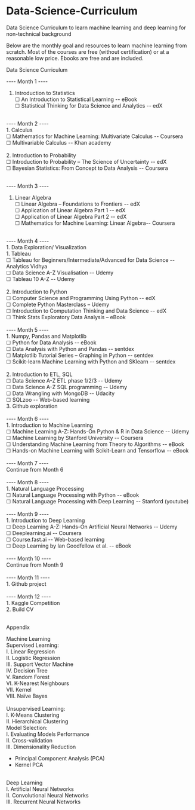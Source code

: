 # Data-Science-Curriculum
Data Science Curriculum to learn machine learning and deep learning for non-technical background

Below are the monthly goal and resources to learn machine learning from scratch. Most of the courses are free (without certification) or at a reasonable low price. Ebooks are free and are included.


Data Science Curriculum

---- Month 1 ----<br/>
1.	Introduction to Statistics<br />
☐ An Introduction to Statistical Learning -- eBook <br />
☐ Statistical Thinking for Data Science and Analytics -- edX <br />
<br/>
---- Month 2 ----<br/>
1.	Calculus<br />
☐ Mathematics for Machine Learning: Multivariate Calculus -- Coursera <br />
☐ Multivariable Calculus -- Khan academy<br />
<br />
2.	Introduction to Probability<br />
☐ Introduction to Probability – The Science of Uncertainty -- edX<br />
☐ Bayesian Statistics: From Concept to Data Analysis -- Coursera<br />
<br />

---- Month 3 ----<br/>
1.	Linear Algebra<br />
☐ Linear Algebra – Foundations to Frontiers -- edX<br />
☐ Application of Linear Algebra Part 1 -- edX<br />
☐ Application of Linear Algebra Part 2 -- edX <br />
☐ Mathematics for Machine Learning: Linear Algebra-- Coursera<br />
<br />
---- Month 4 ----<br />
1.	Data Exploration/ Visualization<br />
1. Tableau<br />
☐ Tableau for Beginners/Intermediate/Advanced for Data Science 
-- Analytics Vidhya<br />
☐ Data Science A-Z Visualisation -- Udemy<br />
☐ Tableau 10 A-Z -- Udemy<br />
<br/>
2.	Introduction to Python<br />
☐ Computer Science and Programming Using Python -- edX<br />
☐ Complete Python Masterclass – Udemy<br />
☐ Introduction to Computation Thinking and Data Science -- edX <br />
☐ Think Stats Exploratory Data Analysis – eBook<br />
<br/>
---- Month 5 ----<br/>
1.	Numpy, Pandas and Matplotlib<br />
☐ Python for Data Analysis -- eBook <br />
☐ Data Analysis with Python and Pandas -- sentdex <br />
☐ Matplotlib Tutorial Series – Graphing in Python -- sentdex <br />
☐ Scikit-learn Machine Learning with Python and SKlearn -- sentdex <br />
<br/>
2.	Introduction to ETL, SQL<br />
☐ Data Science A-Z ETL phase 1/2/3 -- Udemy<br />
☐ Data Science A-Z SQL programming -- Udemy<br />
☐ Data Wrangling with MongoDB -- Udacity<br />
☐ SQLzoo -- Web-based learning<br />
3.	Github exploration<br />
<br/>
---- Month 6 ----<br/>
1.	Introduction to Machine Learning<br />
☐ Machine Learning A-Z: Hands-On Python & R in Data Science -- Udemy<br />
☐ Machine Learning by Stanford University -- Coursera<br />
☐ Understanding Machine Learning from Theory to Algorithms -- eBook<br />
☐ Hands-on Machine Learning with Scikit-Learn and Tensorflow -- eBook<br />
<br/>
---- Month 7 ----<br />
Continue from Month 6<br/>
<br/>
---- Month 8 ----<br/>
1.	Natural Language Processing<br />
☐ Natural Language Processing with Python -- eBook<br />
☐ Natural Language Processing with Deep Learning -- Stanford (youtube)<br />
<br/>
---- Month 9 ----<br/>
1.	Introduction to Deep Learning<br />
☐ Deep Learning A-Z: Hands-On Artificial Neural Networks -- Udemy<br />
☐ Deeplearning.ai -- Coursera <br />
☐ Course.fast.ai -- Web-based learning<br />
☐ Deep Learning by Ian Goodfellow et al. -- eBook<br />
<br/>
---- Month 10 ----<br />
Continue from Month 9<br/>
<br/>
---- Month 11 ----<br/>
1.	Github project<br/>
<br/>
---- Month 12 ----<br/>
1.	Kaggle Competition<br/>
2.	Build CV<br/>
<br/>











Appendix

Machine Learning<br />
Supervised Learning:<br />
I.	Linear Regression<br />
II.	Logistic Regression<br />
III.	Support Vector Machine<br />
IV.	Decision Tree<br />
V.	Random Forest<br />
VI.	K-Nearest Neighbours<br />
VII.	Kernel<br />
VIII.	Naïve Bayes<br />
<br />
Unsupervised Learning:<br />
I.	K-Means Clustering<br />
II.	Hierarchical Clustering<br />
Model Selection:<br />
I.	Evaluating Models Performance<br />
II.	Cross-validation<br />
III.	Dimensionality Reduction<br />
-	Principal Component Analysis (PCA)<br />
-	Kernel PCA<br />
<br />
Deep Learning<br />
I.	Artificial Neural Networks<br />
II.	Convolutional Neural Networks<br />
III.	Recurrent Neural Networks



